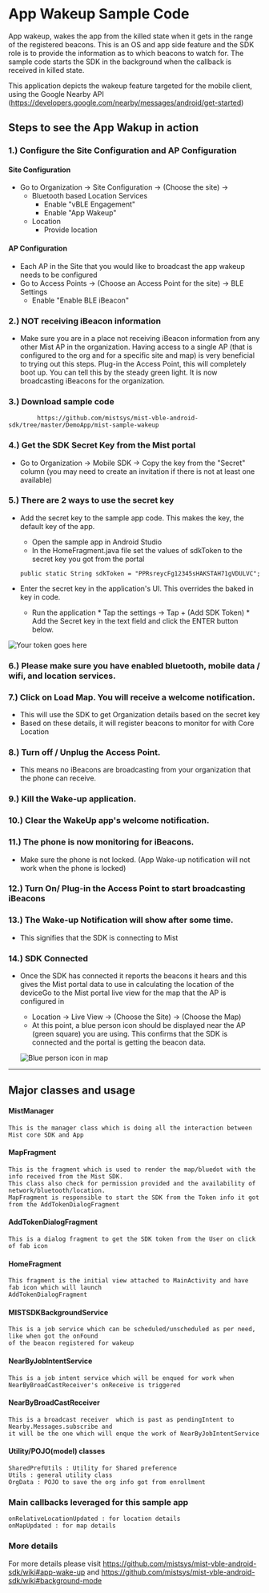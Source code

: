 # App Wakeup Sample Code

App wakeup, wakes the app from the killed state when it gets in the range of the registered beacons. This is an OS and app side feature and the SDK role is to provide the information as to which beacons to watch for. The sample code starts the SDK in the background when the callback is received in killed state.

This application depicts the wakeup feature targeted for the mobile client, using the Google Nearby API (https://developers.google.com/nearby/messages/android/get-started)

## Steps to see the App Wakup in action

### 1.) Configure the Site Configuration and AP Configuration

  #### Site Configuration

   * Go to Organization → Site Configuration → (Choose the site) →
     * Bluetooth based Location Services
          * Enable "vBLE Engagement"
          * Enable "App Wakeup"
     * Location
          * Provide location


  #### AP Configuration

  * Each AP in the Site that you would like to broadcast the app wakeup needs to be configured 
  * Go to Access Points → (Choose an Access Point for the site) → BLE Settings
    * Enable "Enable BLE iBeacon"

### 2.) NOT receiving iBeacon information
 * Make sure you are in a place not receiving iBeacon information from any other Mist AP in the organization. Having access to a single AP (that is configured to the org and for a specific site and map) is very beneficial to trying out this steps. Plug-in the Access Point, this will completely boot up. You can tell this by the steady green light. It is now broadcasting iBeacons for the organization.
### 3.) Download sample code 

            https://github.com/mistsys/mist-vble-android-sdk/tree/master/DemoApp/mist-sample-wakeup

### 4.) Get the SDK Secret Key from the Mist portal
   * Go to Organization → Mobile SDK → Copy the key from the "Secret" column (you may need to create an invitation if there is not at least one available)
### 5.) There are 2 ways to use the secret key
   * Add the secret key to the sample app code. This makes the key, the default key of the app.
        * Open the sample app in Android Studio
        * In the HomeFragment.java file set the values of sdkToken to the secret key you got from the portal
   
        ```
        public static String sdkToken = "PPRsreycFg12345sHAKSTAH71gVDULVC";
        ```
        
   * Enter the secret key in the application's UI. This overrides the baked in key in code.
        * Run the application
         * Tap the settings → Tap + (Add SDK Token)
         * Add the Secret key in the text field and click the ENTER button below.
         
![Your token goes here](/secret_key.png)
       
### 6.) Please make sure you have enabled bluetooth, mobile data / wifi, and location services.
### 7.) Click on Load Map. You will receive a welcome notification.
   * This will use the SDK to get Organization details based on the secret key
   * Based on these details, it will register beacons to monitor for with Core Location
   
### 8.) Turn off / Unplug the Access Point. 
  * This means no iBeacons are broadcasting from your organization that the phone can receive.
### 9.) Kill the Wake-up application.
### 10.) Clear the WakeUp app's welcome notification.
### 11.) The phone is now monitoring for iBeacons. 
  * Make sure the phone is not locked. (App Wake-up notification will not work when the phone is locked)
### 12.) Turn On/ Plug-in the Access Point to start broadcasting iBeacons
### 13.) The Wake-up Notification will show after some time. 
  * This signifies that the SDK is connecting to Mist
### 14.) SDK Connected
  * Once the SDK has connected it reports the beacons it hears and this gives the Mist portal data to use in calculating the location of the deviceGo to the Mist portal live view for the map that the AP is configured in
      * Location → Live View → (Choose the Site) → (Choose the Map)
      * At this point, a blue person icon should be displayed near the AP (green square) you are using. This confirms that the SDK is connected and the portal is getting the beacon data.   
      
      ![Blue person icon in map](https://github.com/mistsys/mist-vble-ios-sdk/blob/mist-sample-wakeup/DemoApp/mist-sample-wakeup/mist-sample-wakeup/blue_person.png)

-------------------------------------------

## Major classes and usage

#### MistManager
    This is the manager class which is doing all the interaction between Mist core SDK and App

#### MapFragment
    This is the fragment which is used to render the map/bluedot with the info received from the Mist SDK.
    This class also check for permission provided and the availability of network/bluetooth/location.
    MapFragment is responsible to start the SDK from the Token info it got from the AddTokenDialogFragment

#### AddTokenDialogFragment
    This is a dialog fragment to get the SDK token from the User on click of fab icon

#### HomeFragment
    This fragment is the initial view attached to MainActivity and have fab icon which will launch 
    AddTokenDialogFragment
    
#### MISTSDKBackgroundService
    This is a job service which can be scheduled/unscheduled as per need, like when got the onFound 
    of the beacon registered for wakeup
    
#### NearByJobIntentService
    This is a job intent service which will be enqued for work when NearByBroadCastReceiver's onReceive is triggered   
        
#### NearByBroadCastReceiver
    This is a broadcast receiver  which is past as pendingIntent to Nearby.Messages.subscribe and 
    it will be the one which will enque the work of NearByJobIntentService
    
    
#### Utility/POJO(model) classes
    SharedPrefUtils : Utility for Shared preference
    Utils : general utility class
    OrgData : POJO to save the org info got from enrollment 
    
### Main callbacks leveraged for this sample app
    onRelativeLocationUpdated : for location details
    onMapUpdated : for map details

### More details

For more details please visit https://github.com/mistsys/mist-vble-android-sdk/wiki#app-wake-up and https://github.com/mistsys/mist-vble-android-sdk/wiki#background-mode
